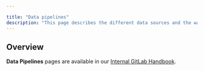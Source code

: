 ```yaml
---

title: "Data pipelines"
description: "This page describes the different data sources and the way we extract this data via data pipelines."
---
```



## Overview

**Data Pipelines** pages are available in our [Internal GitLab Handbook](https://internal.gitlab.com/handbook/enterprise-data/platform/pipelines).


